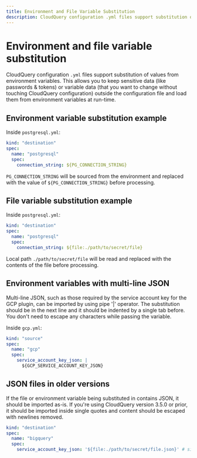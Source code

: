 ```yaml
---
title: Environment and File Variable Substitution
description: CloudQuery configuration .yml files support substitution of values from environment variables. This allows you to keep sensitive data (like passwords & tokens) or variable data (that you want to change without touching CloudQuery configuration) outside the configuration file and load them from environment variables at run-time.
---
```


# Environment and file variable substitution

CloudQuery configuration `.yml` files support substitution of values
from environment variables. This allows you to keep sensitive data (like passwords & tokens) or variable data (that you want to change without touching CloudQuery configuration) outside the configuration file and load them from environment variables at run-time.

## Environment variable substitution example

Inside `postgresql.yml`:

```yaml copy
kind: "destination"
spec:
  name: "postgresql"
  spec:
    connection_string: ${PG_CONNECTION_STRING}
```

`PG_CONNECTION_STRING` will be sourced from the environment and replaced with the value of `${PG_CONNECTION_STRING}` before processing.

## File variable substitution example

Inside `postgresql.yml`:

```yaml copy
kind: "destination"
spec:
  name: "postgresql"
  spec:
    connection_string: ${file:./path/to/secret/file}
```

Local path `./path/to/secret/file` will be read and replaced with the contents of the file before processing.

## Environment variables with multi-line JSON

Multi-line JSON, such as those required by the service account key for the GCP plugin, can be imported by using pipe '|' operator. The substitution should be in the next line and it should be indented by a single tab before. You don't need to escape any characters while passing the variable.

Inside `gcp.yml`:

```yaml copy
kind: "source"
spec:
  name: "gcp"
  spec:
    service_account_key_json: |
      ${GCP_SERVICE_ACCOUNT_KEY_JSON}
```

## JSON files in older versions

If the file or environment variable being substituted in contains JSON, it should be imported as-is. If you're using CloudQuery version 3.5.0 or prior, it should be imported inside single quotes and content should be escaped with newlines removed.

```yaml copy
kind: "destination"
spec:
  name: "bigquery"
  spec:
    service_account_key_json: '${file:./path/to/secret/file.json}' # single quotes only for CLI versions 3.5.0 or prior
```
